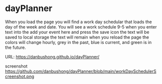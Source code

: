 # dayPlanner

When you load the page you will find a work day schedular that loads the day of the week and date.
You will see a work schedule 9-5
when you enter text into the add your event here and press the save icon the text will be saved to local storage
the text will remain when you reload the page
the colors will change hourly, grey in the past, blue is current, and green is in the future.

URL:
https://danbushong.github.io/dayPlanner/

screenshot
https://github.com/danbushong/dayPlanner/blob/main/workDaySchedulerScreenshot.png


